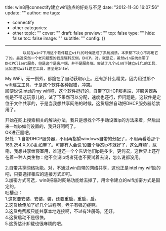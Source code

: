 title: win8用connectify建立wifi热点的好处与不足
date: "2012-11-30 16:07:56"
update: ""
author: me
tags:
- connectify
- other
categories:
- other
topic: ""
cover: ""
draft: false
preview: ""
top: false
type: ""
hide: false
toc: false
image: ""
subtitle: ""
config: {}


---




			以前在win7下用这个软件建立wifi的时候造成了系统崩溃，本来都下决心不再用它了的。最近突然一个老问题整的我是辗转反侧，DHCP。对，就是它，虽然win系统自带了DHCPClient服务，但是这个是客户端，并不是服务端。尝试了几个win8下建立wifi的工具，比如虚拟wifi建立工具，甚至是Intel
My
WiFi，无一例外，都跪在了自动获取ip上。还有那什么精灵，因为用过那个wifi建立工具，于是这个软件各种报错，冲突。<br />
顺便说说intel的my
wifi吧，这个软件挺好的，自带了DHCP服务端，非服务器系统是不带这玩意儿的，试了下果然可以分配，速度也还行，但问题是，这软件是定位于文件共享的，于是当我想共享网络的时候，这货居然自动把DHCP服务器给禁用了。<br />

开始在网上搜索相关的解决办法，我只是想找个不手动设置ip的方法来着，然后出来一堆ip如何设置的，我只好呵呵了。<br />
OK进正题吧。<br />
好处：1.自带DHCP服务器，不用再指望windows自带的分配了，不用再看着那个169.254.X.X心乱如麻了。可能有人会说‘设置个静态ip不就好了，这么麻烦’，屁嘞，我想共享给寝室用，难道还一个个告诉他们ip是多少，更何况，这世界上还存在着一种人类生物：他不会设ip或者死也不要试着去设，怎么说都没用。<br />

2.自带共享网络功能。对，不通过win自带的网络共享，这也正是intel my wif缺的吧，只要选择相应的连接方式即可。<br />
3.加密方式可选，win8把临时网络功能给去掉了，用命令建立的wifi加密方式是固定的。<br />
吐槽点：<br />
1.这货要安装，安装，装，还要重启，重启，启。<br />
2.这货给俺加了好几个进程啊，老子有强迫症啊。<br />
3.这货免费版只能共享本地连接啊，不过有注册码，还好。<br />
4.这货启动不是很快。<br />
5.这货估计卸载也很麻烦的吧。<br />
<br />
